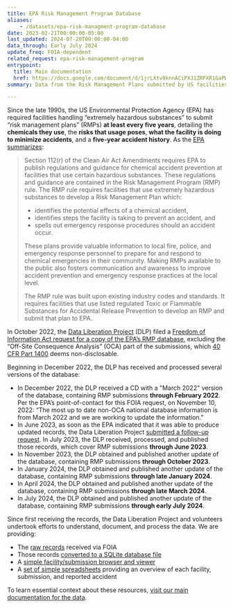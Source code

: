 ```yaml
---
title: EPA Risk Management Program Database
aliases:
    - /datasets/epa-risk-managment-program-database
date: 2023-02-21T00:00:00-05:00
last_updated: 2024-07-20T00:00:00-04:00
data_through: Early July 2024
update_freq: FOIA-dependent
related_request: epa-risk-management-program
entrypoint:
  title: Main documentation
  href: https://docs.google.com/document/d/1jrLXtv0knnACiPXJ1ZRFXR1GaPWCHJWWjin4rsthFbQ/edit
summary: Data from the Risk Management Plans submitted by US facilities handling certain hazardous substances.

---
```


Since the late 1990s, the US Environmental Protection Agency (EPA) has required facilities handling “extremely hazardous substances” to submit “risk management plans” (RMPs) **at least every five years**, detailing the **chemicals they use**, the **risks that usage poses**, **what the facility is doing to minimize accidents**, and a **five-year accident history**. As the [EPA summarizes](https://www.epa.gov/rmp/risk-management-program-rmp-rule-overview):

> Section 112(r) of the Clean Air Act Amendments requires EPA to publish regulations and guidance for chemical accident prevention at facilities that use certain hazardous substances. These regulations and guidance are contained in the Risk Management Program (RMP) rule. The RMP rule requires facilities that use extremely hazardous substances to develop a Risk Management Plan which:
> 
> - identifies the potential effects of a chemical accident,
> - identifies steps the facility is taking to prevent an accident, and
> - spells out emergency response procedures should an accident occur.
> 
> These plans provide valuable information to local fire, police, and emergency response personnel to prepare for and respond to chemical emergencies in their community. Making RMPs available to the public also fosters communication and awareness to improve accident prevention and emergency response practices at the local level. 
> 
> The RMP rule was built upon existing industry codes and standards. It requires facilities that use listed regulated Toxic or Flammable Substances for Accidental Release Prevention to develop an RMP and submit that plan to EPA.

In October 2022, the [Data Liberation Project](https://www.data-liberation-project.org/) (DLP) filed a [Freedom of Information Act request for a copy of the EPA’s RMP database](https://www.data-liberation-project.org/requests/epa-risk-management-program/), excluding the “Off-Site Consequence Analysis” (OCA) part of the submissions, which [40 CFR Part 1400](https://www.ecfr.gov/current/title-40/chapter-IV/subchapter-A/part-1400) deems non-disclosable. 

Beginning in December 2022, the DLP has received and processed several versions of the database:

- In December 2022, the DLP received a CD with a "March 2022" version of the database, containing RMP submissions __through February 2022__. Per the EPA’s point-of-contact for this FOIA request, on November 10, 2022: “The most up to date non-OCA national database information is from March 2022 and we are working to update the information.” 
- In June 2023, as soon as the EPA indicated that it was able to produce updated records, the Data Liberation Project [submitted a follow-up request](https://www.documentcloud.org/documents/23840360-2023-06-09-epaolem-rmp-update-foia-request-singer-vine). In July 2023, the DLP received, processed, and published those records, which cover RMP submissions __through June 2023__.
- In November 2023, the DLP obtained and published another update of the database, containing RMP submissions __through October 2023__.
- In January 2024, the DLP obtained and published another update of the database, containing RMP submissions __through late January 2024__.
- In April 2024, the DLP obtained and published another update of the database, containing RMP submissions __through late March 2024__.
- In July 2024, the DLP obtained and published another update of the database, containing RMP submissions __through early July 2024__.

Since first receiving the records, the Data Liberation Project and volunteers undertook efforts to understand, document, and process the data. We are providing: 

- The [raw records](https://drive.google.com/drive/folders/1hSAgWacQOIVLg2rqO6z6TEqPJSQmDNn4) received via FOIA
- Those records [converted to a SQLite database file](https://drive.google.com/drive/folders/1TtbkJ_OFHTiJa6GPedTma3fR6im-6xHX)
- A [simple facility/submission browser and viewer](https://data-liberation-project.github.io/epa-rmp-viewer/)
- A [set of simple spreadsheets](https://docs.google.com/spreadsheets/d/170UIeg_sweeqGWVQrjHWY-HNRqEPE9axbEroSEr4C3M/edit) providing an overview of each facility, submission, and reported accident

To learn essential context about these resources, [visit our main documentation for the data](https://docs.google.com/document/d/1jrLXtv0knnACiPXJ1ZRFXR1GaPWCHJWWjin4rsthFbQ/edit).

